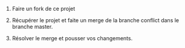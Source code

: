 1. Faire un fork de ce projet

2. Récupérer le projet et faite un merge de la branche conflict dans le branche master.

3. Résolver le merge et pousser vos changements.
